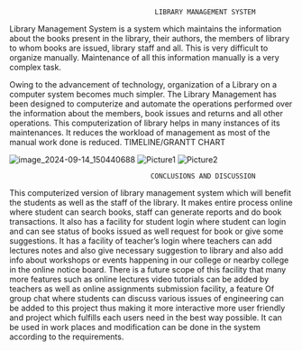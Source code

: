                                         LIBRARY MANAGEMENT SYSTEM

Library Management System is a system which maintains the information about the books present in the library, their authors, the members of library to whom books are issued, library staff and all. This is very difficult to organize manually. Maintenance of all this information manually is a very complex task.

Owing to the advancement of technology, organization of a Library on a computer system becomes much simpler. The Library Management has been designed to computerize and automate the operations performed over the information about the members, book issues and returns and all other operations. This computerization of library helps in many instances of its maintenances. It reduces the workload of management as most of the manual work done is reduced.
TIMELINE/GRANTT CHART

 ![image_2024-09-14_150440688](https://github.com/user-attachments/assets/673a4a55-3e17-4974-9129-ee55746b8819)
![Picture1](https://github.com/user-attachments/assets/bbfbeb08-ff7c-431c-95a7-408d297ff50b)
![Picture2](https://github.com/user-attachments/assets/9691c2ed-ea56-43c2-9c04-416aeddb97a2)

                                       CONCLUSIONS AND DISCUSSION
   
This computerized version of library management system which will benefit the students as well as the staff of the library. It makes entire process online where student can search books, staff can generate reports and do book transactions. It also has a facility for student login where student can login and can see status of books issued as well request for book or give some suggestions. It has a facility of teacher’s login where teachers can add lectures notes and also give necessary suggestion to library and also add info about workshops or events happening in our college or nearby college in the online notice board. 
There is a future scope of this facility that many more features such as online lectures video tutorials can be added by teachers as well as online assignments submission facility, a feature Of group chat where students can discuss various issues of engineering can be added to this project thus making it more interactive more user friendly and project which fulfills each users need in the best way possible.
It can be used in work places and modification can be done in the system according to the requirements.




